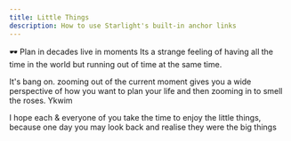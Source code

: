 ```yaml
---
title: Little Things
description: How to use Starlight's built-in anchor links
---
```


🕶️ Plan in decades live in moments 
Its a strange feeling of having all the time in the world but running out of time at the same time.

It's bang on. zooming out of the current moment gives you a wide perspective of how you want to plan your life and then zooming in to smell the roses. Ykwim

I hope each & everyone of you take the time to enjoy the little things, because one day you may look back and realise they were the big things